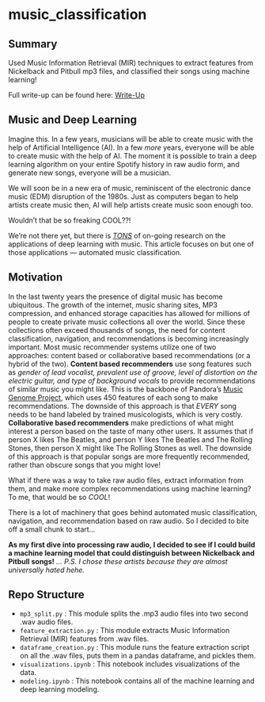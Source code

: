 # music_classification
## Summary

Used Music Information Retrieval (MIR) techniques to extract features from Nickelback and Pitbull mp3 files, and classified their songs using machine learning!

Full write-up can be found here: [Write-Up](https://www.linkedin.com/pulse/shazam-song-nickelback-pitbull-owen-carey-1/)

## Music and Deep Learning

Imagine this. In a few years, musicians will be able to create music with the help of Artificial Intelligence (AI). In a few *more* years, everyone will be able to create music with the help of AI. The moment it is possible to train a deep learning algorithm on your entire Spotify history in raw audio form, and generate new songs, everyone will be a musician.

We will soon be in a new era of music, reminiscent of the electronic dance music (EDM) disruption of the 1980s. Just as computers began to help artists create music then, AI will help artists create music soon enough too.

Wouldn’t that be so freaking COOL??!

We’re not there yet, but there is [*TONS*](http://www.asimovinstitute.org/analyzing-deep-learning-tools-music/) of on-going research on the applications of deep learning with music. This article focuses on but one of those applications — automated music classification.

 ## Motivation

In the last twenty years the presence of digital music has become ubiquitous. The growth of the internet, music sharing sites, MP3 compression, and enhanced storage capacities has allowed for millions of people to create private music collections all over the world. Since these collections often exceed thousands of songs, the need for content classification, navigation, and recommendations is becoming increasingly important. Most music recommender systems utilize one of two approaches: content based or collaborative based recommendations (or a hybrid of the two). **Content based recommenders** use song features such as *gender of lead vocalist, prevalent use of groove, level of distortion on the electric guitar, and type of background vocals* to provide recommendations of similar music you might like. This is the backbone of Pandora’s [Music Genome Project](https://www.pandora.com/about/mgp), which uses 450 features of each song to make recommendations. The downside of this approach is that *EVERY* song needs to be hand labeled by trained musicologists, which is very costly. **Collaborative based recommenders** make predictions of what might interest a person based on the taste of many other users. It assumes that if person X likes The Beatles, and person Y likes The Beatles and The Rolling Stones, then person X might like The Rolling Stones as well. The downside of this approach is that popular songs are more frequently recommended, rather than obscure songs that you might love!

What if there was a way to take raw audio files, extract information from them, and make more complex recommendations using machine learning? To me, that would be so *COOL*!

There is a lot of machinery that goes behind automated music classification, navigation, and recommendation based on raw audio. So I decided to bite off a small chunk to start…

**As my first dive into processing raw audio, I decided to see if I could build a machine learning model that could distinguish between Nickelback and Pitbull songs!** *… P.S. I chose these artists because they are almost universally hated hehe.*

## Repo Structure

- `mp3_split.py` : This module splits the .mp3 audio files into two second .wav audio files.
- `feature_extraction.py` : This module extracts Music Information Retrieval (MIR) features from .wav files.
- `dataframe_creation.py` : This module runs the feature extraction script on all the .wav files, puts them in a pandas dataframe, and pickles them.
- `visualizations.ipynb` : This notebook includes visualizations of the data.
- `modeling.ipynb` : This notebook contains all of the machine learning and deep learning modeling.
